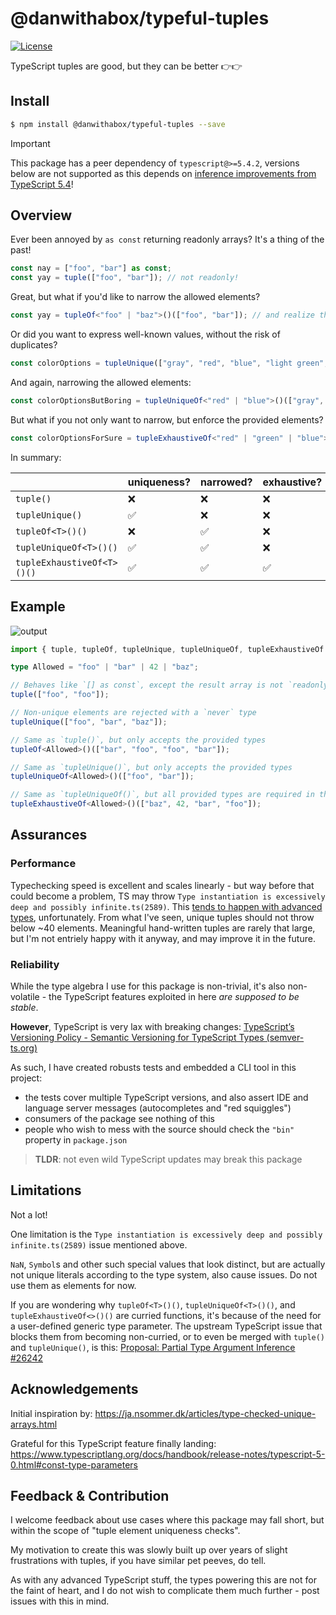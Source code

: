 # @danwithabox/typeful-tuples

[![License](https://img.shields.io/badge/License-MIT-yellow.svg)](https://opensource.org/licenses/MIT)

TypeScript tuples are good, but they can be better 👉👉

## Install

```bash
$ npm install @danwithabox/typeful-tuples --save
```

> [!IMPORTANT]
> This package has a peer dependency of `typescript@>=5.4.2`, versions below are not supported as this depends on [inference improvements from TypeScript 5.4](https://devblogs.microsoft.com/typescript/announcing-typescript-5-4/)!

## Overview

Ever been annoyed by `as const` returning readonly arrays? It's a thing of the past!
```ts
const nay = ["foo", "bar"] as const;
const yay = tuple(["foo", "bar"]); // not readonly!
```
Great, but what if you'd like to narrow the allowed elements?
```ts
const yay = tupleOf<"foo" | "baz">()(["foo", "bar"]); // and realize that you meant `"baz"` instead of `"bar"`!
```
Or did you want to express well-known values, without the risk of duplicates?
```ts
const colorOptions = tupleUnique(["gray", "red", "blue", "light green", "gold", "red", "lime green"]); // a red squiggle will mark the embarrassing doubled option!
```
And again, narrowing the allowed elements:
```ts
const colorOptionsButBoring = tupleUniqueOf<"red" | "blue">()(["gray", "red", "blue", "light green", "gold", "red", "lime green"]); // lots more red squiggles now, enforcing a really boring color picker!
```
But what if you not only want to narrow, but enforce the provided elements?
```ts
const colorOptionsForSure = tupleExhaustiveOf<"red" | "green" | "blue">()(["red", "blue"]); // missing something!
```

In summary:

|                               | uniqueness?   | narrowed?     | exhaustive?   |
| ----------------------------- | ------------- | ------------- | ------------- |
| `tuple()`                     | ❌           | ❌            | ❌           |
| `tupleUnique()`               | ✅           | ❌            | ❌           |
| `tupleOf<T>()()`              | ❌           | ✅            | ❌           |
| `tupleUniqueOf<T>()()`        | ✅           | ✅            | ❌           |
| `tupleExhaustiveOf<T>()()`    | ✅           | ✅            | ✅           |

## Example

![output](https://github.com/danwithabox/typeful-tuples/assets/144792741/2e46bee7-e8f0-4d91-b80c-204a895e2261)

```ts
import { tuple, tupleOf, tupleUnique, tupleUniqueOf, tupleExhaustiveOf } from "@danwithabox/typeful-tuples";

type Allowed = "foo" | "bar" | 42 | "baz";

// Behaves like `[] as const`, except the result array is not `readonly`
tuple(["foo", "foo"]);

// Non-unique elements are rejected with a `never` type
tupleUnique(["foo", "bar", "baz"]);

// Same as `tuple()`, but only accepts the provided types
tupleOf<Allowed>()(["bar", "foo", "foo", "bar"]);

// Same as `tupleUnique()`, but only accepts the provided types
tupleUniqueOf<Allowed>()(["foo", "bar"]);

// Same as `tupleUniqueOf()`, but all provided types are required in the tuple
tupleExhaustiveOf<Allowed>()(["baz", 42, "bar", "foo"]);

```

## Assurances

### Performance
Typechecking speed is excellent and scales linearly - but way before that could become a problem, TS may throw `Type instantiation is excessively deep and possibly infinite.ts(2589)`. This [tends to happen with advanced types](https://github.com/sindresorhus/type-fest/pull/650), unfortunately. From what I've seen, unique tuples should not throw below ~40 elements. Meaningful hand-written tuples are rarely that large, but I'm not entriely happy with it anyway, and may improve it in the future.

### Reliability
While the type algebra I use for this package is non-trivial, it's also non-volatile - the TypeScript features exploited in here *are supposed to be stable*.

**However**, TypeScript is very lax with breaking changes: [TypeScript’s Versioning Policy - Semantic Versioning for TypeScript Types (semver-ts.org)](https://www.semver-ts.org/1-background.html)

As such, I have created robusts tests and embedded a CLI tool in this project:
- the tests cover multiple TypeScript versions, and also assert IDE and language server messages (autocompletes and "red squiggles")
- consumers of the package see nothing of this
- people who wish to mess with the source should check the `"bin"` property in `package.json`

> **TLDR**: not even wild TypeScript updates may break this package

## Limitations
Not a lot!

One limitation is the `Type instantiation is excessively deep and possibly infinite.ts(2589)` issue mentioned above.

`NaN`, `Symbol`s and other such special values that look distinct, but are actually not unique literals according to the type system, also cause issues. Do not use them as elements for now.

If you are wondering why `tupleOf<T>()()`, `tupleUniqueOf<T>()()`, and `tupleExhaustiveOf<>()()` are curried functions, it's because of the need for a user-defined generic type parameter. The upstream TypeScript issue that blocks them from becoming non-curried, or to even be merged with `tuple()` and `tupleUnique()`, is this: [Proposal: Partial Type Argument Inference #26242](https://github.com/microsoft/TypeScript/issues/26242)
<!-- Incorporating typeful tuples into function signatures as parameters, e.g. telling a function to expect a unique tuple, cannot be simplified much. -->

## Acknowledgements
Initial inspiration by: https://ja.nsommer.dk/articles/type-checked-unique-arrays.html

Grateful for this TypeScript feature finally landing: https://www.typescriptlang.org/docs/handbook/release-notes/typescript-5-0.html#const-type-parameters

## Feedback & Contribution
I welcome feedback about use cases where this package may fall short, but within the scope of "tuple element uniqueness checks".

My motivation to create this was slowly built up over years of slight frustrations with tuples, if you have similar pet peeves, do tell.

As with any advanced TypeScript stuff, the types powering this are not for the faint of heart, and I do not wish to complicate them much further - post issues with this in mind.
